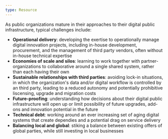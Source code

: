 ```yaml
---
type: Resource
---
```


As public organizations mature in their approaches to their digital public infrastructure, typical challenges include: 

* **Operational delivery**: developing the exertise to operationally manage digital innovation projects, including in-house development, procurement, and the management of third party vendors, often without in-house technical expertise 
* **Economies of scale and silos**: learning to work together with partner-organizations to collaborative around a single shared system, rather than each having their own 
* **Sustainable relationships with third parties**: avoiding lock-in situations, in which the organization's data and/or digital workflow is controlled by an third party, leading to a reduced autonomy and potentially prohibitive liscensing, upgrade and migration costs
* **Future-proofing**: understanding how decisions about their digital public infrastructure will open up or limit possibility of future upgrades, add-ons and innovation potential in the future
* **Technical debt**: working around an ever increasing set of aging digital systems that create dependies and a potential drag on service delivery
* **Balancing local and global**: stiking a balance between existing offers of global parties, while still investing in local businesses
